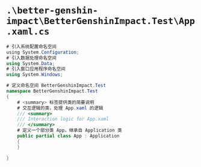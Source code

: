 # `.\better-genshin-impact\BetterGenshinImpact.Test\App.xaml.cs`

```cs
# 引入系统配置命名空间
﻿using System.Configuration;
# 引入数据处理命名空间
using System.Data;
# 引入窗口应用程序命名空间
using System.Windows;

# 定义命名空间 BetterGenshinImpact.Test
namespace BetterGenshinImpact.Test
{
    # <summary> 标签提供类的简要说明
    # 交互逻辑的类，处理 App.xaml 的逻辑
    /// <summary>
    /// Interaction logic for App.xaml
    /// </summary>
    # 定义一个部分类 App，继承自 Application 类
    public partial class App : Application
    {
    }

}
```